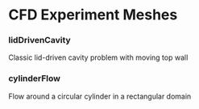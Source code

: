 # CFD Experiment Meshes

### lidDrivenCavity
Classic lid-driven cavity problem with moving top wall

### cylinderFlow
Flow around a circular cylinder in a rectangular domain

